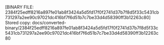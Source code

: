 [BINARY FILE: 2384f25edff8216a897fe01ab8f3424a5d5fd17f0f2741d37b7f8d5f33c5431cb731297a2ee90c97021dc416bf7f6d51b7c7be33d4d58390ff3b12263c80]
Stored copy: docs/converted-binary/2384f25edff8216a897fe01ab8f3424a5d5fd17f0f2741d37b7f8d5f33c5431cb731297a2ee90c97021dc416bf7f6d51b7c7be33d4d58390ff3b12263c80
